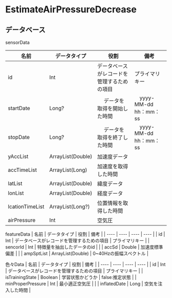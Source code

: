 # EstimateAirPressureDecrease

## データベース

sensorData

| 名前 | データタイプ | 役割 | 備考 |
| ---- | ---- | ---- | ---- |
| id | Int | データベースがレコードを管理するための項目 | プライマリキー |
| startDate |  Long? |　 データを取得を開始した時間 |　yyyy-MM-dd hh：mm：ss |
| stopDate |  Long? |　 データを取得を終了した時間 |　yyyy-MM-dd hh：mm：ss |
| yAccList | ArrayList(Double) | 加速度データ | |
| accTimeList | ArrayList(Long) | 加速度を取得した時間 | |
| latList | ArrayList(Double) | 緯度データ | |
| lonList | ArrayList(Double) | 経度データ | |
| lcationTimeList | ArrayList(Long?) | 位置情報を取得した時間 | |
| airPressure | Int | 空気圧 | |

featureData
| 名前 | データタイプ | 役割 | 備考 |
| ---- | ---- | ---- | ---- |
| id | Int | データベースがレコードを管理するための項目 | プライマリキー |
| sencorId | Int | 特徴量を抽出したデータのid |  |
| accSd | Double | 加速度標準偏差 |  |
| ampSptList | ArrayList(Double) | 0~40Hzの振幅スペクトル |

色々Data
| 名前 | データタイプ | 役割 | 備考 |
| ---- | ---- | ---- | ---- |
| id | Int | データベースがレコードを管理するための項目 | プライマリキー |
| isTrainingState | Boolean | 学習状態かどうか | false:推定状態 |
| minProperPressure | Int | 最小適正空気圧 |  |
| inflatedDate | Long | 空気を注入した時間 |

　
